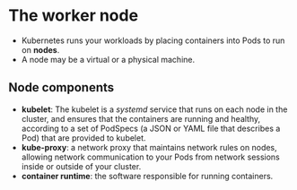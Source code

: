 # The worker node

- Kubernetes runs your workloads by placing containers into Pods to run on **nodes**.
- A node may be a virtual or a physical machine.

## Node components

- **kubelet**: The kubelet is a *systemd* service that runs on each node in the cluster, and ensures that the containers are running and healthy, according to a set of PodSpecs (a JSON or YAML file that describes a Pod) that are provided to kubelet.
- **kube-proxy**: a network proxy that maintains network rules on nodes, allowing network communication to your Pods from network sessions inside or outside of your cluster.
- **container runtime**: the software responsible for running containers.
